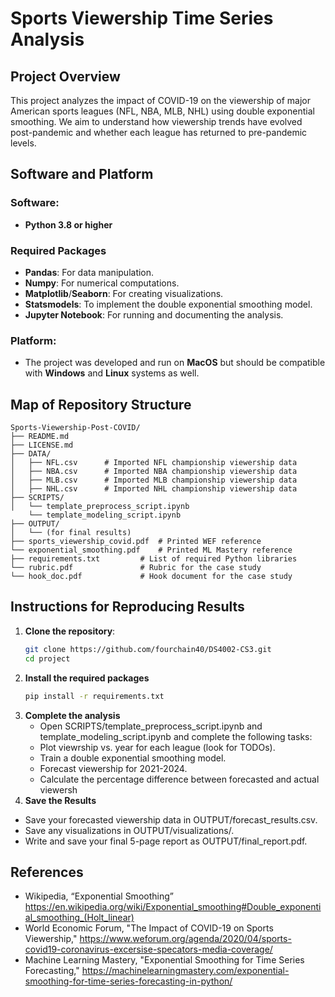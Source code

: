 # Sports Viewership Time Series Analysis

## Project Overview
This project analyzes the impact of COVID-19 on the viewership of major American sports leagues (NFL, NBA, MLB, NHL) using double exponential smoothing. We aim to understand how viewership trends have evolved post-pandemic and whether each league has returned to pre-pandemic levels.

## Software and Platform

### Software:
- **Python 3.8 or higher**

### Required Packages
- **Pandas**: For data manipulation.
- **Numpy**: For numerical computations.
- **Matplotlib**/**Seaborn**: For creating visualizations.
- **Statsmodels**: To implement the double exponential smoothing model.
- **Jupyter Notebook**: For running and documenting the analysis.

### Platform:
- The project was developed and run on **MacOS** but should be compatible with **Windows** and **Linux** systems as well.

## Map of Repository Structure
```plaintext
Sports-Viewership-Post-COVID/
├── README.md
├── LICENSE.md
├── DATA/
│   ├── NFL.csv      # Imported NFL championship viewership data
│   ├── NBA.csv      # Imported NBA championship viewership data
│   ├── MLB.csv      # Imported MLB championship viewership data
│   ├── NHL.csv      # Imported NHL championship viewership data
├── SCRIPTS/
│   └── template_preprocess_script.ipynb
    └── template_modeling_script.ipynb
├── OUTPUT/
│   └── (for final results)
├── sports_viewership_covid.pdf  # Printed WEF reference
└── exponential_smoothing.pdf    # Printed ML Mastery reference
├── requirements.txt         # List of required Python libraries
└── rubric.pdf               # Rubric for the case study
└── hook_doc.pdf             # Hook document for the case study

```
## Instructions for Reproducing Results

1. **Clone the repository**:
   ```bash
   git clone https://github.com/fourchain40/DS4002-CS3.git
   cd project
2. **Install the required packages**
   ```bash
   pip install -r requirements.txt
3. **Complete the analysis**
   - Open SCRIPTS/template_preprocess_script.ipynb and template_modeling_script.ipynb and complete the following tasks:
   - Plot viewrship vs. year for each league (look for TODOs).
   - Train a double exponential smoothing model.
   - Forecast viewership for 2021-2024.
   - Calculate the percentage difference between forecasted and actual viewersh
4. **Save the Results**
  - Save your forecasted viewership data in OUTPUT/forecast_results.csv.
  - Save any visualizations in OUTPUT/visualizations/.
  - Write and save your final 5-page report as OUTPUT/final_report.pdf.

## References
- Wikipedia, “Exponential Smoothing” https://en.wikipedia.org/wiki/Exponential_smoothing#Double_exponential_smoothing_(Holt_linear)
- World Economic Forum, "The Impact of COVID-19 on Sports Viewership," https://www.weforum.org/agenda/2020/04/sports-covid19-coronavirus-excersise-specators-media-coverage/
- Machine Learning Mastery, "Exponential Smoothing for Time Series Forecasting," https://machinelearningmastery.com/exponential-smoothing-for-time-series-forecasting-in-python/
